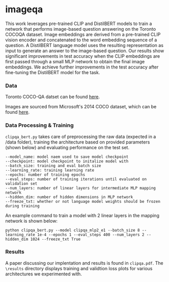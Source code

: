 # imageqa

This work leverages pre-trained CLIP and DistilBERT models to train a network that performs image-based question answering on the Toronto COCOQA dataset. Image embeddings are derived from a pre-trained CLIP vision encoder and concatenated to the word embedding sequence of a question. A DistilBERT language model uses the resulting representation as input to generate an answer to the image-based question. Our results show significant improvements in test accuracy when the CLIP embeddings are first passed through a small MLP network to obtain the final image embeddings. We achieve further improvements in the test accuracy after fine-tuning the DistilBERT model for the task.

### Data
Toronto COCO-QA datset can be found [here](https://www.cs.toronto.edu/~mren/research/imageqa/data/cocoqa/).

Images are sourced from Microsoft's 2014 COCO dataset, which can be found [here](https://cocodataset.org/#download).

### Data Processing & Training

`clipqa_bert.py` takes care of preprocessing the raw data (expected in a /data folder), training the architecture based on provided parameters (shown below) and evaluating performance on the test set.
  
    --model_name: model naem used to save model checkpoint
    --checkpoint: model checkpoint to initalize model with
    --batch_size: training and eval batch size
    --learning_rate: training learning rate
    --epochs: number of training epochs
    --eval_steps: number of training iterations until evaluated on validation set
    --num_layers: number of linear layers for intermediate MLP mapping network
    --hidden_dim: number of hidden dimensions in MLP network
    --freeze_txt: whether or not language model weights should be frozen during training
    
An example command to train a model with 2 linear layers in the mapping network is shown below:
    
    python clipqa_bert.py --model clipqa_mlp2_e1 --batch_size 8 --learning_rate 1e-4 --epochs 1 --eval_steps 400 --num_layers 2 --hidden_dim 1024 --freeze_txt True
    
### Results
  
  A paper discussing our implentation and results is found in `clipqa.pdf`. The `\results` directory displays training and validtion loss plots for various architectures we experimented with.
